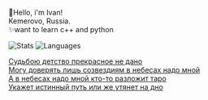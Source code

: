 👋Hello, i'm Ivan!<br>
Kemerovo, Russia. <br>
✨want to learn c++ and python <br>

![Stats](https://github-readme-stats.vercel.app/api?username=nmkff&show_icons=true) ![Languages](https://github-readme-stats.vercel.app/api/top-langs/?username=nmkff&layout=compact) 


<a href="https://genius.com/Mzlff-the-road-from-minnesota-lyrics">Судьбою детство прекрасное не дано</a> <br>
<a href="https://genius.com/Mzlff-the-road-from-minnesota-lyrics">Могу доверять лишь созвездиям в небесах надо мной</a> <br>
<a href="https://genius.com/Mzlff-the-road-from-minnesota-lyrics">А в небесах надо мной кто-то разложит таро</a> <br>
<a href="https://genius.com/Mzlff-the-road-from-minnesota-lyrics">Укажет истинный путь или же утянет на дно</a> <br>

